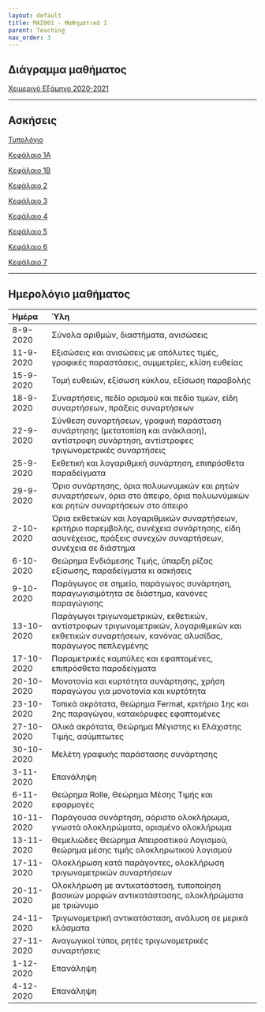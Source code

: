 ```yaml
---
layout: default
title: ΜΑΣ001 - Μαθηματικά Ι
parent: Teaching
nav_order: 3
---
```



## Διάγραμμα μαθήματος

[Χειμερινό Εξάμηνο 2020-2021](mas001.3_autumn_2020_syllabus.pdf)


---

## Ασκήσεις

[Τυπολόγιο](typologio_mas001.pdf)
 
[Κεφάλαιο 1Α](mas001_exercises_1a.pdf) 

[Κεφάλαιο 1Β](mas001_exercises_1b.pdf) 

[Κεφάλαιο 2](mas001_exercises_2.pdf) 

[Κεφάλαιο 3](mas001_exercises_3.pdf)

[Κεφάλαιο 4](mas001_exercises_4.pdf) 

[Κεφάλαιο 5](mas001_exercises_5.pdf)

[Κεφάλαιο 6](mas001_exercises_6.pdf) 

[Κεφάλαιο 7](mas001_exercises_7.pdf)

---


## Ημερολόγιο μαθήματος
 
|Ημέρα | Ύλη |
|:-------------|:------------------|
|8-9-2020 | Σύνολα αριθμών, διαστήματα, ανισώσεις |
|11-9-2020 | Εξισώσεις και ανισώσεις με απόλυτες τιμές, γραφικές παραστάσεις, συμμετρίες, κλίση ευθείας |
|15-9-2020 | Τομή ευθειών, εξίσωση κύκλου, εξίσωση παραβολής |
|18-9-2020 | Συναρτήσεις, πεδίο ορισμού και πεδίο τιμών, είδη συναρτήσεων, πράξεις συναρτήσεων |
|22-9-2020 | Σύνθεση συναρτήσεων, γραφική παράσταση συνάρτησης (μετατοπίση και ανάκλαση), αντίστροφη συνάρτηση, αντίστροφες τριγωνομετρικές συναρτήσεις |
|25-9-2020 | Εκθετική και λογαριθμική συνάρτηση, επιπρόσθετα παραδείγματα |
|29-9-2020 | Όριο συνάρτησης, όρια πολυωνυμικών και ρητών συναρτήσεων, όρια στο άπειρο, όρια πολυωνύμικών και ρητών συναρτήσεων στο άπειρο |
|2-10-2020 | Όρια εκθετικών και λογαριθμικών συναρτήσεων, κριτήριο παρεμβολής, συνέχεια συνάρτησης, είδη ασυνέχειας, πράξεις συνεχών συναρτήσεων, συνέχεια σε διάστημα |
|6-10-2020 | Θεώρημα Ενδιάμεσης Τιμής, ύπαρξη ρίζας εξίσωσης, παραδείγματα κι ασκήσεις |
|9-10-2020 | Παράγωγος σε σημείο, παράγωγος συνάρτηση, παραγωγισιμότητα σε διάστημα, κανόνες παραγώγισης |
|13-10-2020 | Παράγωγοι τριγωνομετρικών, εκθετικών, αντίστροφων τριγωνομετρικών, λογαριθμικών και εκθετικών συναρτήσεων, κανόνας αλυσίδας, παράγωγος πεπλεγμένης |
|17-10-2020 | Παραμετρικές καμπύλες και εφαπτομένες, επιπρόσθετα παραδείγματα |
|20-10-2020 | Μονοτονία και κυρτότητα συνάρτησης, χρήση παραγώγου για μονοτονία και κυρτότητα |
|23-10-2020 | Τοπικά ακρότατα, θεώρημα Fermat, κριτήριο 1ης και 2ης παραγώγου, κατακόρυφες εφαπτομένες |
|27-10-2020 | Ολικά ακρότατα, Θεώρημα Μέγιστης κι Ελάχιστης Τιμής, ασύμπτωτες |
|30-10-2020 | Μελέτη γραφικής παράστασης συνάρτησης |
|3-11-2020 | Επανάληψη |
|6-11-2020 | Θεώρημα Rolle, Θεώρημα Μέσης Τιμής και εφαρμογές |
|10-11-2020 | Παράγουσα συνάρτηση, αόριστο ολοκλήρωμα, γνωστά ολοκληρώματα, ορισμένο ολοκλήρωμα |
|13-11-2020 | Θεμελιώδες Θεώρημα Απειροστικού Λογισμού, θεώρημα μέσης τιμής ολοκληρωτικού λογισμού |
|17-11-2020 | Ολοκλήρωση κατά παράγοντες, ολοκλήρωση τριγωνομετρικών συναρτήσεων |
|20-11-2020 | Ολοκλήρωση με αντικατάσταση, τυποποίηση βασικών μορφών αντικατάστασης, ολοκλήρώματα με τριώνυμο |
|24-11-2020 | Τριγωνομετρική αντικατάσταση, ανάλυση σε μερικά κλάσματα |
|27-11-2020 | Αναγωγικοί τύποι, ρητές τριγωνομετρικές συναρτήσεις |
|1-12-2020 | Επανάληψη |
|4-12-2020 | Επανάληψη |

